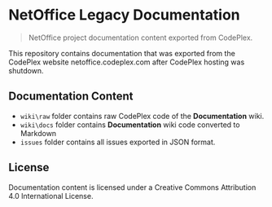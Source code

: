 # NetOffice Legacy Documentation

> NetOffice project documentation content exported from CodePlex.

This repository contains documentation that was exported from the CodePlex
website netoffice.codeplex.com after CodePlex hosting was shutdown.


## Documentation Content

* `wiki\raw` folder contains raw CodePlex code of the **Documentation** wiki.
* `wiki\docs` folder contains **Documentation** wiki code converted to Markdown
* `issues` folder contains all issues exported in JSON format.

## License

Documentation content is licensed under a
Creative Commons Attribution 4.0 International License.
